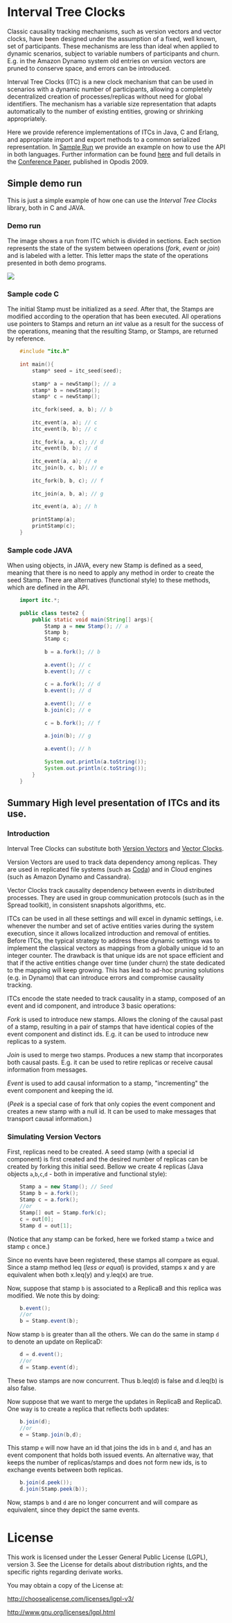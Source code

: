 # Interval Tree Clocks


Classic causality tracking mechanisms, such as version vectors and vector clocks, have been designed under the assumption of a fixed, well known, set of participants. These mechanisms are less than ideal when applied to dynamic scenarios, subject to variable numbers of participants and churn. E.g. in the Amazon Dynamo system old entries on version vectors are pruned to conserve space, and errors can be introduced.

Interval Tree Clocks (ITC) is a new clock mechanism that can be used in scenarios with a dynamic number of participants, allowing a completely decentralized creation of processes/replicas without need for global identifiers. The mechanism has a variable size representation that adapts automatically to the number of existing entities, growing or shrinking appropriately.

Here we provide reference implementations of ITCs in Java, C and Erlang, and
appropriate import and export methods to a common serialized representation.
In [Sample Run](https://github.com/ricardobcl/Interval-Tree-Clocks#simple-demo-run) 
we provide an example on how to use the API in both languages.
Further information can be found
[here](https://github.com/ricardobcl/Interval-Tree-Clocks#summary-high-level-presentation-of-itcs-and-its-use)
and full details in the
[Conference Paper](http://gsd.di.uminho.pt/members/cbm/ps/itc2008.pdf),
published in Opodis 2009.



## Simple demo run



This is just a simple example of how one can use the _Interval_ _Tree_ _Clocks_ library, both in C and JAVA.

### Demo run



The image shows a run from ITC which is divided in sections. Each section represents the state of the system between operations (_fork_, _event_ or _join_) and is labeled with a letter. This letter maps the state of the operations presented in both demo programs.

<a href="http://picasaweb.google.com/lh/photo/07P2CBMlkfauJ651E6eYpQ?feat=embedwebsite"><img src="http://lh3.ggpht.com/_tR0W8QwQsQY/S4ULQBCxDKI/AAAAAAAAAfQ/XW4C9AwOmJc/s800/execFlow.png" /></a>


### Sample code C


The initial Stamp must be initialized as a _seed_. After that, the Stamps are modified according to the operation that has been executed.
All operations use pointers to Stamps and return an _int_ value as a result for the success of the operations, meaning that the resulting Stamp, or Stamps, are returned by reference.

```C
	#include "itc.h"
	
	int main(){
	    stamp* seed = itc_seed(seed);
		
	    stamp* a = newStamp(); // a
	    stamp* b = newStamp();
	    stamp* c = newStamp();
		
	    itc_fork(seed, a, b); // b
		
	    itc_event(a, a); // c
	    itc_event(b, b); // c
		
	    itc_fork(a, a, c); // d
	    itc_event(b, b); // d
		
	    itc_event(a, a); // e
	    itc_join(b, c, b); // e
		
	    itc_fork(b, b, c); // f
		
	    itc_join(a, b, a); // g
		
	    itc_event(a, a); // h
		
	    printStamp(a);
	    printStamp(c);	
	}
```


### Sample code JAVA



When using objects, in JAVA, every new Stamp is defined as a seed, meaning that there is no need to apply any method in order to create the seed Stamp. 
There are alternatives (functional style) to these methods, which are defined in the API.

```java
	import itc.*;
	
	public class teste2 {
	    public static void main(String[] args){
	        Stamp a = new Stamp(); // a
	        Stamp b;
	        Stamp c;
	
	        b = a.fork(); // b
	
	        a.event(); // c
	        b.event(); // c
	
	        c = a.fork(); // d
	        b.event(); // d
	
	        a.event(); // e
	        b.join(c); // e
	
	        c = b.fork(); // f
	
	        a.join(b); // g
	
	        a.event(); // h
	        
	        System.out.println(a.toString());
	        System.out.println(c.toString());
	    }
	}
```



## Summary High level presentation of ITCs and its use.


### Introduction 


Interval Tree Clocks can substitute both [Version Vectors](http://en.wikipedia.org/wiki/Version_vector) and [Vector Clocks](http://en.wikipedia.org/wiki/Vector_clock). 

Version Vectors are used to track data dependency among replicas. They are used in replicated file systems (such as [Coda](http://en.wikipedia.org/wiki/Coda_(file_system))) and in Cloud engines (such as Amazon Dynamo and Cassandra). 

Vector Clocks track causality dependency between events in distributed processes. They are used in group communication protocols (such as in the Spread toolkit), in consistent snapshots algorithms, etc.

ITCs can be used in all these settings and will excel in dynamic settings, i.e. whenever the number and set of active entities varies during the system execution, since it allows localized introduction and removal of entities. 
Before ITCs, the typical strategy to address these dynamic settings was to implement the classical vectors as mappings from a globally unique id to an integer counter. The drawback is that unique ids are not space efficient and that if the active entities change over time (under churn) the state dedicated to the mapping will keep growing. This has lead to ad-hoc pruning solutions (e.g. in Dynamo) that can introduce errors and compromise causality tracking. 

ITCs encode the state needed to track causality in a stamp, composed of an event and id component, and introduce 3 basic operations:

*Fork* is used to introduce new stamps. Allows the cloning of the causal past of a stamp, resulting in a pair of stamps that have identical copies of the event component and distinct ids. E.g. it can be used to introduce new replicas to a system.

*Join* is used to merge two stamps. Produces a new stamp that incorporates both causal pasts. E.g. it can be used to retire replicas or receive causal information from messages.

*Event* is used to add causal information to a stamp, "incrementing" the event component and keeping the id.

(*Peek* is a special case of fork that only copies the event component and creates a new stamp with a null id. It can be used to make messages that transport causal information.)

### Simulating Version Vectors

First, replicas need to be created. A seed stamp (with a special id component) is first created and the desired number of replicas can be created by forking this initial seed. Bellow we create 4 replicas (Java objects `a`,`b`,`c`,`d` - both in imperative and functional style):

```java
	Stamp a = new Stamp(); // Seed
	Stamp b = a.fork();
	Stamp c = a.fork();
	//or
	Stamp[] out = Stamp.fork(c);
	c = out[0];
	Stamp d = out[1];
```

(Notice that any stamp can be forked, here we forked stamp `a` twice and stamp `c` once.)

Since no events have been registered, these stamps all compare as equal. Since a stamp method leq (_less or equal_) is provided, stamps x and y are equivalent when both x.leq(y) and y.leq(x) are true.

Now, suppose that stamp `b` is associated to a ReplicaB and this replica was modified. We
note this by doing:

```java
	b.event();
	//or
	b = Stamp.event(b);
```

Now stamp `b` is greater than all the others. We can do the same in stamp `d` to denote an update on ReplicaD:

```java
	d = d.event();
	//or
	d = Stamp.event(d);
```

These two stamps are now concurrent. Thus b.leq(d) is false and d.leq(b) is also false.

Now suppose that we want to merge the updates in ReplicaB and ReplicaD. One way is to
create a replica that reflects both updates:

```java
	b.join(d);
	//or
	e = Stamp.join(b,d);
```

This stamp `e` will now have an id that joins the ids in `b` and `d`, and has an event component that holds both issued events.  An alternative way, that keeps the number of replicas/stamps and does not form new ids, is to exchange events between both replicas.

```java
	b.join(d.peek());
	d.join(Stamp.peek(b));
```

Now, stamps `b` and `d` are no longer concurrent and will compare as equivalent, since they depict the same events. 

# License

This work is licensed under the Lesser General Public License (LGPL), version
3. See the License for details about distribution rights, and the specific
rights regarding derivate works.

You may obtain a copy of the License at:

http://choosealicense.com/licenses/lgpl-v3/

http://www.gnu.org/licenses/lgpl.html

